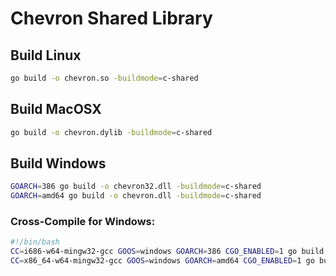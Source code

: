 Chevron Shared Library
======================

## Build Linux

```bash
go build -o chevron.so -buildmode=c-shared
```

## Build MacOSX

```bash
go build -o chevron.dylib -buildmode=c-shared
```

## Build Windows

```bash
GOARCH=386 go build -o chevron32.dll -buildmode=c-shared
GOARCH=amd64 go build -o chevron.dll -buildmode=c-shared
```

### Cross-Compile for Windows:

```bash
#!/bin/bash
CC=i686-w64-mingw32-gcc GOOS=windows GOARCH=386 CGO_ENABLED=1 go build -o chevron32.dll -buildmode=c-shared
CC=x86_64-w64-mingw32-gcc GOOS=windows GOARCH=amd64 CGO_ENABLED=1 go build -o chevron.dll -buildmode=c-shared
```

